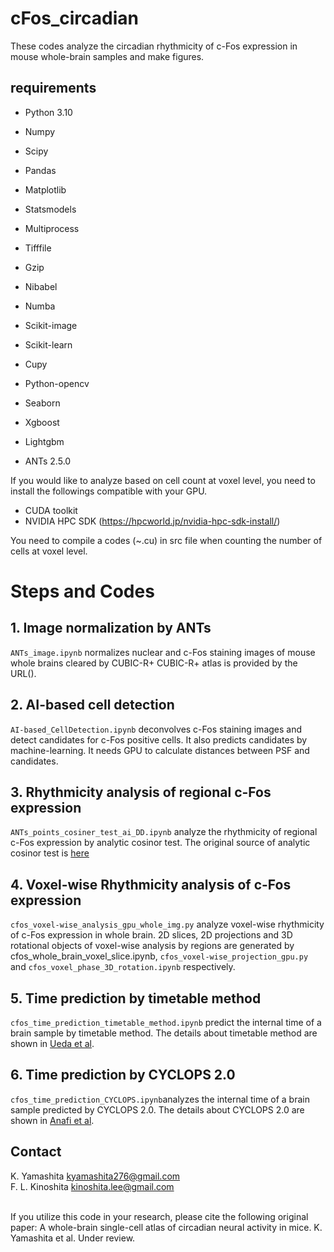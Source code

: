 # cFos_circadian
These codes analyze the circadian rhythmicity of c-Fos expression in mouse whole-brain samples and make figures.

## requirements
* Python 3.10
* Numpy
* Scipy
* Pandas
* Matplotlib
* Statsmodels
* Multiprocess
* Tifffile
* Gzip
* Nibabel
* Numba
* Scikit-image
* Scikit-learn
* Cupy
* Python-opencv
* Seaborn
* Xgboost
* Lightgbm

* ANTs 2.5.0


If you would like to analyze based on cell count at voxel level, you need to install the followings compatible with your GPU. 
* CUDA toolkit
* NVIDIA HPC SDK (https://hpcworld.jp/nvidia-hpc-sdk-install/)

You need to compile a codes (~.cu) in src file when counting the number of cells at voxel level.

# Steps and Codes
## 1. Image normalization by ANTs
`ANTs_image.ipynb` normalizes nuclear and c-Fos staining images of mouse whole brains cleared by CUBIC-R+
CUBIC-R+ atlas is provided by the URL().

## 2. AI-based cell detection
`AI-based_CellDetection.ipynb` deconvolves c-Fos staining images and detect candidates for c-Fos positive cells. It also predicts candidates by machine-learning.
It needs GPU to calculate distances between PSF and candidates.

## 3. Rhythmicity analysis of regional c-Fos expression
`ANTs_points_cosiner_test_ai_DD.ipynb` analyze the rhythmicity of regional c-Fos expression by analytic cosinor test.
The original source of analytic cosinor test is [here](https://github.com/OrganismalSystemsBiology/analytic_cosinor)

## 4. Voxel-wise Rhythmicity analysis of c-Fos expression
`cfos_voxel-wise_analysis_gpu_whole_img.py` analyze voxel-wise rhythmicity of c-Fos expression in whole brain. 
 2D slices, 2D projections and 3D rotational objects of voxel-wise analysis by regions are generated by cfos_whole_brain_voxel_slice.ipynb, `cfos_voxel-wise_projection_gpu.py` and `cfos_voxel_phase_3D_rotation.ipynb` respectively.

## 5. Time prediction by timetable method
`cfos_time_prediction_timetable_method.ipynb` predict the internal time of a brain sample by timetable method.
The details about timetable method are shown in [Ueda et al](https://www.pnas.org/doi/10.1073/pnas.0401882101).

## 6. Time prediction by CYCLOPS 2.0
`cfos_time_prediction_CYCLOPS.ipynb`analyzes the internal time of a brain sample predicted by CYCLOPS 2.0.
The details about CYCLOPS 2.0 are shown in [Anafi et al](https://www.pnas.org/doi/10.1073/pnas.1619320114).
<br>

## Contact
K. Yamashita  kyamashita276@gmail.com
<br>
F. L. Kinoshita  kinoshita.lee@gmail.com
<br>
<br>

If you utilize this code in your research, please cite the following original paper:
A whole-brain single-cell atlas of circadian neural activity in mice.
K. Yamashita et al. Under review.
